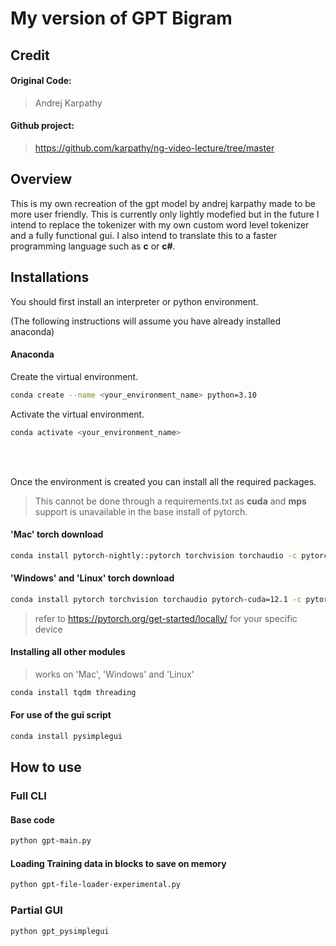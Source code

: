 # My version of GPT Bigram

## Credit
#### Original Code:
> Andrej Karpathy

#### Github project: 
> https://github.com/karpathy/ng-video-lecture/tree/master

## Overview
This is my own recreation of the gpt model by andrej karpathy made to be more user friendly. This is currently only lightly modefied but in the future I intend to replace the tokenizer with my own custom word level tokenizer and a fully functional gui. I also intend to translate this to a faster programming language such as __c__ or __c#__. 

## Installations
You should first install an interpreter or python environment.

(The following instructions will assume you have already installed anaconda)

#### __Anaconda__
Create the virtual environment. 
```bash
conda create --name <your_environment_name> python=3.10
```

Activate the virtual environment. 
```bash
conda activate <your_environment_name>
```
<br>
<br>

Once the environment is created you can install all the required packages.
> This cannot be done through a requirements.txt as __cuda__ and __mps__ support is unavailable in the base install of pytorch.

#### __'Mac' torch download__
```bash
conda install pytorch-nightly::pytorch torchvision torchaudio -c pytorch-nightly
```

#### __'Windows' and 'Linux' torch download__
```bash
conda install pytorch torchvision torchaudio pytorch-cuda=12.1 -c pytorch-nightly -c nvidia
```
> refer to https://pytorch.org/get-started/locally/ for your specific device
#### __Installing all other modules__
> works on 'Mac', 'Windows' and 'Linux'
```bash
conda install tqdm threading
```
#### __For use of the gui script__
```bash
conda install pysimplegui
```

## How to use
### Full CLI
#### Base code
```bash
python gpt-main.py
```
#### Loading Training data in blocks to save on memory
```bash
python gpt-file-loader-experimental.py
```

### Partial GUI
```bash
python gpt_pysimplegui
```
